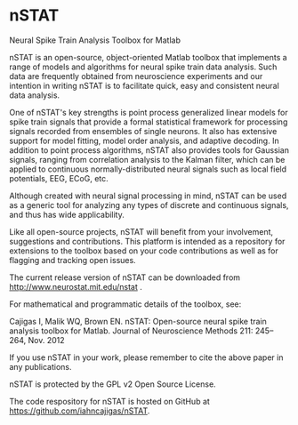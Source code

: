 nSTAT
=====

Neural Spike Train Analysis Toolbox for Matlab


nSTAT is an open-source, object-oriented Matlab toolbox that implements a range of models and algorithms for neural spike train data analysis. Such data are frequently obtained from neuroscience experiments and our intention in writing nSTAT is to facilitate quick, easy and consistent neural data analysis.

One of nSTAT's key strengths is point process generalized linear models for spike train signals that provide a formal statistical framework for processing signals recorded from ensembles of single neurons. It also has extensive support for model fitting, model order analysis, and adaptive decoding. In addition to point process algorithms, nSTAT also provides tools for Gaussian signals, ranging from correlation analysis to the Kalman filter, which can be applied to continuous normally-distributed neural signals such as local field potentials, EEG, ECoG, etc.

Although created with neural signal processing in mind, nSTAT can be used as a generic tool for analyzing any types of discrete and continuous signals, and thus has wide applicability.

Like all open-source projects, nSTAT will benefit from your involvement, suggestions and contributions. This platform is intended as a repository for extensions to the toolbox based on your code contributions as well as for flagging and tracking open issues.

The current release version of nSTAT can be downloaded from http://www.neurostat.mit.edu/nstat .

For mathematical and programmatic details of the toolbox, see:

Cajigas I, Malik WQ, Brown EN. nSTAT: Open-source neural spike train analysis toolbox for Matlab. Journal of Neuroscience Methods 211: 245–264, Nov. 2012

If you use nSTAT in your work, please remember to cite the above paper in any publications.

nSTAT is protected by the GPL v2 Open Source License.

The code respository for nSTAT is hosted on GitHub at https://github.com/iahncajigas/nSTAT.
